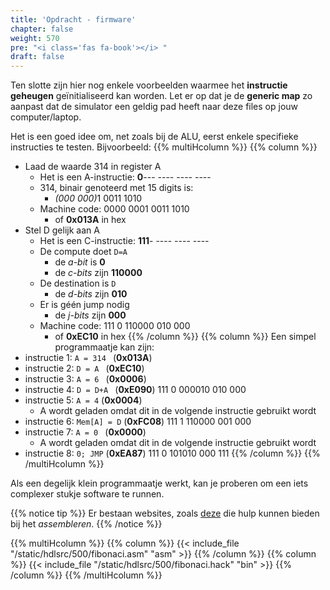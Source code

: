 ```yaml
---
title: 'Opdracht - firmware'
chapter: false
weight: 570
pre: "<i class='fas fa-book'></i> "
draft: false
---
```


Ten slotte zijn hier nog enkele voorbeelden waarmee het **instructie geheugen** geïnitialiseerd kan worden. Let er op dat je de **generic map** zo aanpast dat de simulator een geldig pad heeft naar deze files op jouw computer/laptop.



Het is een goed idee om, net zoals bij de ALU, eerst enkele specifieke instructies te testen. Bijvoorbeeld: 
{{% multiHcolumn %}}
{{% column %}}
* Laad de waarde 314 in register A
  * Het is een A-instructie: **0**&#45;&#45;&#45; &#45;&#45;&#45;&#45; &#45;&#45;&#45;&#45; &#45;&#45;&#45;&#45;
  * 314, binair genoteerd met 15 digits is: 
    * <i>(000 000)</i>1 0011 1010
  * Machine code: 0000 0001 0011 1010
    * of **0x013A** in hex
* Stel D gelijk aan A
  * Het is een C-instructie: **111**&#45; &#45;&#45;&#45;&#45; &#45;&#45;&#45;&#45; &#45;&#45;&#45;&#45;
  * De compute doet ```D=A``` 
    * de *a-bit* is **0**
    * de *c-bits* zijn **110000**
  * De destination is ```D```
    * de *d-bits* zijn **010**
  * Er is géén jump nodig
    * de *j-bits* zijn **000**
  * Machine code: 111 0 110000 010 000
    * of **0xEC10** in hex
{{% /column %}}
{{% column %}}
Een simpel programmaatje kan zijn:
* instructie 1: ```A = 314 ``` (**0x013A**)
* instructie 2: ```D = A ``` (**0xEC10**)
* instructie 3: ```A = 6 ``` (**0x0006**)
* instructie 4: ```D = D+A ``` (**0xE090**) 111 0 000010 010 000
* instructie 5: ```A = 4```  (**0x0004**)
  * A wordt geladen omdat dit in de volgende instructie gebruikt wordt
* instructie 6: ```Mem[A] = D``` (**0xFC08**) 111 1 110000 001 000
* instructie 7: ```A = 0 ``` (**0x0000**)
  * A wordt geladen omdat dit in de volgende instructie gebruikt wordt
* instructie 8: ```0; JMP``` (**0xEA87**) 111 0 101010 000 111
{{% /column %}}
{{% /multiHcolumn %}}

Als een degelijk klein programmaatje werkt, kan je proberen om een iets complexer stukje software te runnen.

{{% notice tip %}}
Er bestaan websites, zoals [deze](https://alienkevin.github.io/hack-assembler-web/) die hulp kunnen bieden bij het *assembleren*.
{{% /notice %}}

{{% multiHcolumn %}}
{{% column %}}
{{< include_file "/static/hdlsrc/500/fibonaci.asm" "asm" >}}
{{% /column %}}
{{% column %}}
{{< include_file "/static/hdlsrc/500/fibonaci.hack" "bin" >}}
{{% /column %}}
{{% /multiHcolumn %}}
